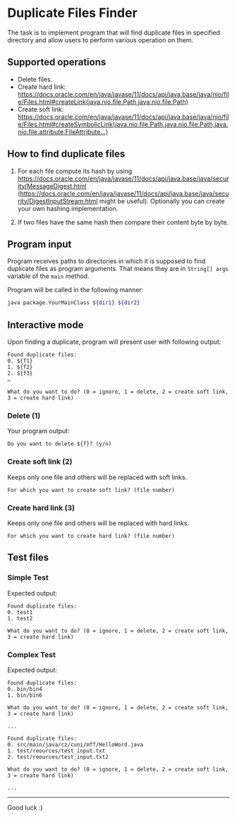 # Duplicate Files Finder

The task is to implement program that will find duplicate files in specified directory
and allow users to perform various operation on them.

## Supported operations

* Delete files.
* Create hard link: <https://docs.oracle.com/en/java/javase/11/docs/api/java.base/java/nio/file/Files.html#createLink(java.nio.file.Path,java.nio.file.Path)>
* Create soft link: <https://docs.oracle.com/en/java/javase/11/docs/api/java.base/java/nio/file/Files.html#createSymbolicLink(java.nio.file.Path,java.nio.file.Path,java.nio.file.attribute.FileAttribute...)>

## How to find duplicate files

1. For each file compute its hash by using <https://docs.oracle.com/en/java/javase/11/docs/api/java.base/java/security/MessageDigest.html>
(<https://docs.oracle.com/en/java/javase/11/docs/api/java.base/java/security/DigestInputStream.html> might be useful).
Optionally you can create your own hashing implementation. 

2. If two files have the same hash then compare their content byte by byte.

## Program input

Program receives paths to directories in which it is supposed to find duplicate files as
program arguments. That means they are in `String[] args` variable of the `main` method.

Program will be called in the following manner:
```bash
java package.YourMainClass ${dir1} ${dir2}
```

## Interactive mode

Upon finding a duplicate, program will present user with following output:
```
Found duplicate files: 
0. ${f1}
1. ${f2}
2. ${f3}
… 
 
What do you want to do? (0 = ignore, 1 = delete, 2 = create soft link, 3 = create hard link)
```

### Delete (1) 

Your program output:
```
Do you want to delete ${f}? (y/n)
```

### Create soft link (2)

Keeps only one file and others will be replaced with soft links.

```
For which you want to create soft link? (file number)
```

### Create hard link (3)

Keeps only one file and others will be replaced with hard links.

```
For which you want to create hard link? (file number)
```

## Test files

### Simple Test

Expected output:
```
Found duplicate files: 
0. test1
1. test2

What do you want to do? (0 = ignore, 1 = delete, 2 = create soft link, 3 = create hard link)
```

### Complex Test
Expected output:
```
Found duplicate files: 
0. bin/bin4
1. bin/bin6

What do you want to do? (0 = ignore, 1 = delete, 2 = create soft link, 3 = create hard link)

...

Found duplicate files: 
0. src/main/java/cz/cuni/mff/HelloWord.java
1. test/reources/test_input.txt
2. test/reources/test_input.txt2

What do you want to do? (0 = ignore, 1 = delete, 2 = create soft link, 3 = create hard link)

...
```

---

Good luck :)